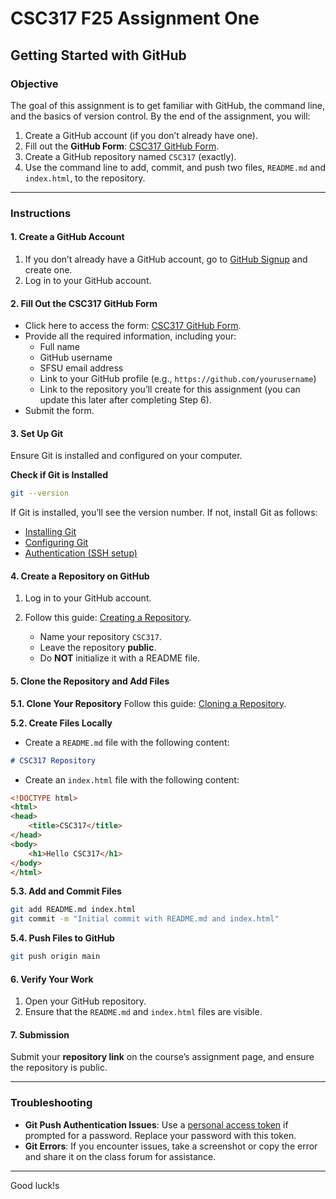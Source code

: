
# CSC317 F25 Assignment One

## Getting Started with GitHub

### Objective

The goal of this assignment is to get familiar with GitHub, the command line, and the basics of version control. By the end of the assignment, you will:

1. Create a GitHub account (if you don’t already have one).
2. Fill out the **GitHub Form**: [CSC317 GitHub Form](https://docs.google.com/forms/d/e/1FAIpQLSeZFR6TxnDzMDKFLMgIRvb66Y32-AVzlmNjC4VIamDtZxQoJg/viewform?usp=header).
3. Create a GitHub repository named `CSC317` (exactly).
4. Use the command line to add, commit, and push two files, `README.md` and `index.html`, to the repository.

---

### Instructions

#### 1. Create a GitHub Account
1. If you don’t already have a GitHub account, go to [GitHub Signup](https://github.com/) and create one.  
2. Log in to your GitHub account.

#### 2. Fill Out the CSC317 GitHub Form
- Click here to access the form: [CSC317 GitHub Form](https://docs.google.com/forms/d/1O9Y0Byrqt93SeCU30pHBuoxGla-VFS0HVutbQKWmrgM/edit).  
- Provide all the required information, including your:
  - Full name  
  - GitHub username  
  - SFSU email address  
  - Link to your GitHub profile (e.g., `https://github.com/yourusername`)  
  - Link to the repository you’ll create for this assignment (you can update this later after completing Step 6).  
- Submit the form.

#### 3. Set Up Git
Ensure Git is installed and configured on your computer.  

**Check if Git is Installed**
```bash
git --version
````

If Git is installed, you’ll see the version number. If not, install Git as follows:

* [Installing Git](https://git-scm.com/downloads)
* [Configuring Git](https://docs.github.com/en/get-started/getting-started-with-git/setting-your-username-in-git)
* [Authentication (SSH setup)](https://docs.github.com/en/authentication/connecting-to-github-with-ssh/about-ssh)

#### 4. Create a Repository on GitHub

1. Log in to your GitHub account.
2. Follow this guide: [Creating a Repository](https://docs.github.com/en/get-started/quickstart/create-a-repo).

   * Name your repository `CSC317`.
   * Leave the repository **public**.
   * Do **NOT** initialize it with a README file.

#### 5. Clone the Repository and Add Files

**5.1. Clone Your Repository**
Follow this guide: [Cloning a Repository](https://docs.github.com/en/repositories/creating-and-managing-repositories/cloning-a-repository).

**5.2. Create Files Locally**

* Create a `README.md` file with the following content:

```markdown
# CSC317 Repository
```

* Create an `index.html` file with the following content:

```html
<!DOCTYPE html>
<html>
<head>
    <title>CSC317</title>
</head>
<body>
    <h1>Hello CSC317</h1>
</body>
</html>
```

**5.3. Add and Commit Files**

```bash
git add README.md index.html
git commit -m "Initial commit with README.md and index.html"
```

**5.4. Push Files to GitHub**

```bash
git push origin main
```

#### 6. Verify Your Work

1. Open your GitHub repository.
2. Ensure that the `README.md` and `index.html` files are visible.

#### 7. Submission

Submit your **repository link** on the course’s assignment page, and ensure the repository is public.

---

### Troubleshooting

* **Git Push Authentication Issues**: Use a [personal access token](https://docs.github.com/en/authentication/keeping-your-account-and-data-secure/creating-a-personal-access-token) if prompted for a password. Replace your password with this token.
* **Git Errors**: If you encounter issues, take a screenshot or copy the error and share it on the class forum for assistance.

---

Good luck!s